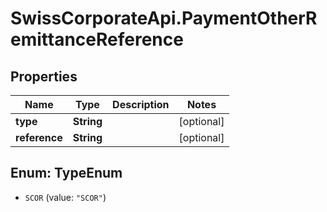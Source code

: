 # SwissCorporateApi.PaymentOtherRemittanceReference

## Properties
Name | Type | Description | Notes
------------ | ------------- | ------------- | -------------
**type** | **String** |  | [optional] 
**reference** | **String** |  | [optional] 


<a name="TypeEnum"></a>
## Enum: TypeEnum


* `SCOR` (value: `"SCOR"`)




